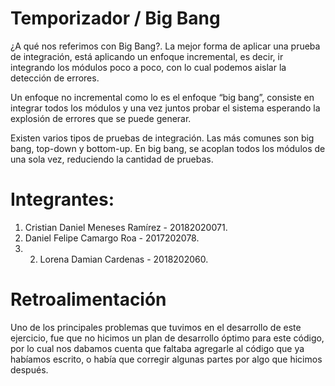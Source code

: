 # Temporizador / Big Bang

¿A qué nos referimos con Big Bang?.
La mejor forma de aplicar una prueba de integración, está aplicando un enfoque incremental, es decir, ir integrando los módulos poco a poco, con lo cual podemos aislar la detección de errores.

Un enfoque no incremental como lo es el enfoque “big bang”, consiste en integrar todos los módulos y una vez juntos probar el sistema esperando la explosión de errores que se puede generar.

Existen varios tipos de pruebas de integración. Las más comunes son big bang, top-down y bottom-up. En big bang,  se acoplan todos los módulos de una sola vez, reduciendo la cantidad de pruebas.

# Integrantes:
1) Cristian Daniel Meneses Ramírez - 20182020071.
2) Daniel Felipe Camargo Roa - 2017202078.
3) 2) Lorena Damian Cardenas - 2018202060.

# Retroalimentación

Uno de los principales problemas  que tuvimos en el desarrollo de este ejercicio, fue que no hicimos un plan de desarrollo óptimo para este código, por lo cual nos dabamos cuenta que faltaba agregarle al código que ya habíamos escrito, o había que corregir algunas partes por algo que hicimos después.
